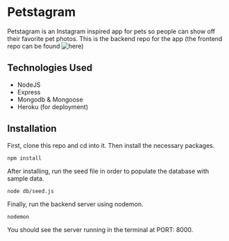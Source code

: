 # Petstagram

Petstagram is an Instagram inspired app for pets so people can show off their favorite pet photos. This is the backend repo for the app (the frontend repo can be found ![here](https://github.com/cjeong1021/Mern-project-frontend))

## Technologies Used

- NodeJS
- Express
- Mongodb & Mongoose
- Heroku (for deployment)

## Installation

First, clone this repo and cd into it. Then install the necessary packages.

```
npm install
```

After installing, run the seed file in order to populate the database with sample data.

```
node db/seed.js
```

Finally, run the backend server using nodemon.

```
nodemon
```

You should see the server running in the terminal at PORT: 8000.
